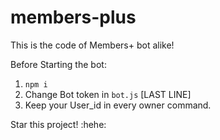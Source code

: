 # members-plus
This is the code of Members+ bot alike!

Before Starting the bot:
1. `npm i`
2. Change Bot token in `bot.js` [LAST LINE]
3. Keep your User_id in every owner command.

Star this project! :hehe:
